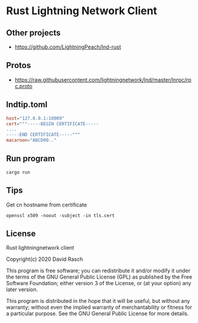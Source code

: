 # Rust Lightning Network Client


## Other projects

* https://github.com/LightningPeach/lnd-rust

## Protos

* https://raw.githubusercontent.com/lightningnetwork/lnd/master/lnrpc/rpc.proto

## lndtip.toml

```toml
host="127.0.0.1:10009"
cert="""-----BEGIN CERTIFICATE-----
....
-----END CERTIFICATE-----"""
macaroon="ABCD00.."
```

## Run program

```
cargo run
```

## Tips

Get cn hostname from certificate

```shell
openssl x509 -noout -subject -in tls.cert
```

## License

Rust lightningnetwork client

Copyright(c) 2020 David Rasch

This program is free software; you can redistribute it and/or modify it under the terms of the GNU General Public License (GPL) as published by the Free Software Foundation; either version 3 of the License, or (at your option) any later version.

This program is distributed in the hope that it will be useful, but without any warranty; without even the implied warranty of merchantability or fitness for a particular purpose. See the GNU General Public License for more details.
